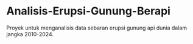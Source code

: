 # Analisis-Erupsi-Gunung-Berapi
Proyek untuk menganalisis data sebaran erupsi gunung api dunia dalam jangka 2010-2024.

